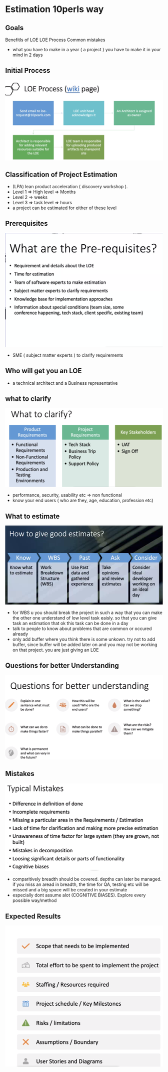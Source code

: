 # Estimation 10perls way

## Goals
Benefitls of LOE
LOE Process
Common mistakes

* what you have to make in a year ( a project ) you have to make it in your mind in 2 days

## Initial Process
![Initial Process](estimation-initial-process.png)

## Classification of Project Estimation
* (LPA) lean product acceleration ( discovery workshop ). 
* Level 1 => High level => Months
* Level 2 => weeks
* Level 3 => task level => hours
* a project can be estimated for either of these level
  
## Prerequisites 
![Prerequisites](prerequistes.png)

* SME ( subject matter experts ) to clarify requirements

## Who will get you an LOE
* a technical architect and a Business representative

## what to clarify
![What to clarify](clarify.png)
* performance, security, usability etc => non functional
* know your end users ( who are they, age, education, profession etc)
  
## What to estimate
![what to estimate](what-to-estimate.png)

* for WBS u you should break the project in such a way that you can make the other one understand of low level task eaisly. so that you can give task an estimation that ok this task can be done in a day
* talk to people to know about problems that are common or occured already
* only add buffer where you think there is some unkown. try not to add buffer, since buffer will be added later on and you may not be working on that project. you are just giving an LOE
  
## Questions for better Understanding
![Question](questions.png)

## Mistakes
![Common Mistakes](mistakes.png)
* comparitively breadth should be covered. depths can later be managed. if you miss an aread in breadth, the time for QA, testing etc will be missed and a big space will be created in your estimate
* especially dont assume alot (COGNITIVE BIASES). Explore every possible way/method

## Expected Results
![Expected Results](results.png)